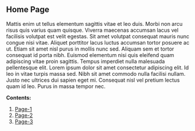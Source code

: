 ## Home Page

Mattis enim ut tellus elementum sagittis vitae et leo duis. Morbi non arcu risus quis varius quam quisque. Viverra maecenas accumsan lacus vel facilisis volutpat est velit egestas. Sit amet volutpat consequat mauris nunc congue nisi vitae. Aliquet porttitor lacus luctus accumsan tortor posuere ac ut. Etiam sit amet nisl purus in mollis nunc sed. Aliquam sem et tortor consequat id porta nibh. Euismod elementum nisi quis eleifend quam adipiscing vitae proin sagittis. Tempus imperdiet nulla malesuada pellentesque elit. Lorem ipsum dolor sit amet consectetur adipiscing elit. Id leo in vitae turpis massa sed. Nibh sit amet commodo nulla facilisi nullam. Justo nec ultrices dui sapien eget mi. Consequat nisl vel pretium lectus quam id leo. Purus in massa tempor nec.

**Contents:**
1. [Page-1](docs/Page-1/Readme.md)
2. [Page-2](docs/Page-2/Readme.md)
3. [Page-3](docs/Page-3/Readme.md)